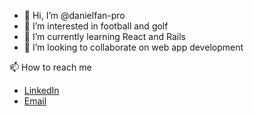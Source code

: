 - 👋 Hi, I’m @danielfan-pro
- 👀 I’m interested in football and golf
- 🌱 I’m currently learning React and Rails
- 💞️ I’m looking to collaborate on web app development

 📫 How to reach me
- [LinkedIn][linkedin]
- [Email][email]

[linkedin]: https://www.linkedin.com/in/danielfanpro/
[email]: mailto:danielfanpro@icloud.com

<!---
danielfan-pro/danielfan-pro is a ✨ special ✨ repository because its `README.md` (this file) appears on your GitHub profile.
You can click the Preview link to take a look at your changes.
--->
